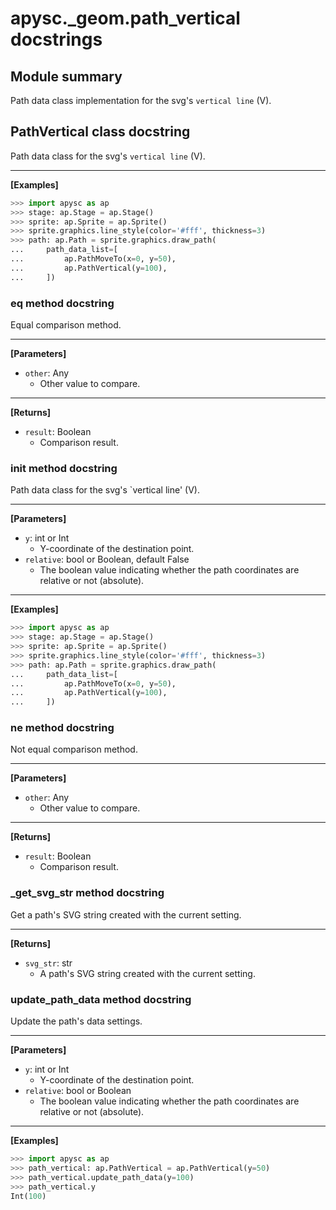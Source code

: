 # apysc._geom.path_vertical docstrings

## Module summary

Path data class implementation for the svg's `vertical line` (V).

## PathVertical class docstring

Path data class for the svg's `vertical line` (V).<hr>

**[Examples]**

```py
>>> import apysc as ap
>>> stage: ap.Stage = ap.Stage()
>>> sprite: ap.Sprite = ap.Sprite()
>>> sprite.graphics.line_style(color='#fff', thickness=3)
>>> path: ap.Path = sprite.graphics.draw_path(
...     path_data_list=[
...         ap.PathMoveTo(x=0, y=50),
...         ap.PathVertical(y=100),
...     ])
```

### __eq__ method docstring

Equal comparison method.<hr>

**[Parameters]**

- `other`: Any
  - Other value to compare.

<hr>

**[Returns]**

- `result`: Boolean
  - Comparison result.

### __init__ method docstring

Path data class for the svg's `vertical line' (V).<hr>

**[Parameters]**

- `y`: int or Int
  - Y-coordinate of the destination point.
- `relative`: bool or Boolean, default False
  - The boolean value indicating whether the path coordinates are relative or not (absolute).

<hr>

**[Examples]**

```py
>>> import apysc as ap
>>> stage: ap.Stage = ap.Stage()
>>> sprite: ap.Sprite = ap.Sprite()
>>> sprite.graphics.line_style(color='#fff', thickness=3)
>>> path: ap.Path = sprite.graphics.draw_path(
...     path_data_list=[
...         ap.PathMoveTo(x=0, y=50),
...         ap.PathVertical(y=100),
...     ])
```

### __ne__ method docstring

Not equal comparison method.<hr>

**[Parameters]**

- `other`: Any
  - Other value to compare.

<hr>

**[Returns]**

- `result`: Boolean
  - Comparison result.

### _get_svg_str method docstring

Get a path's SVG string created with the current setting.<hr>

**[Returns]**

- `svg_str`: str
  - A path's SVG string created with the current setting.

### update_path_data method docstring

Update the path's data settings.<hr>

**[Parameters]**

- `y`: int or Int
  - Y-coordinate of the destination point.
- `relative`: bool or Boolean
  - The boolean value indicating whether the path coordinates are relative or not (absolute).

<hr>

**[Examples]**

```py
>>> import apysc as ap
>>> path_vertical: ap.PathVertical = ap.PathVertical(y=50)
>>> path_vertical.update_path_data(y=100)
>>> path_vertical.y
Int(100)
```
